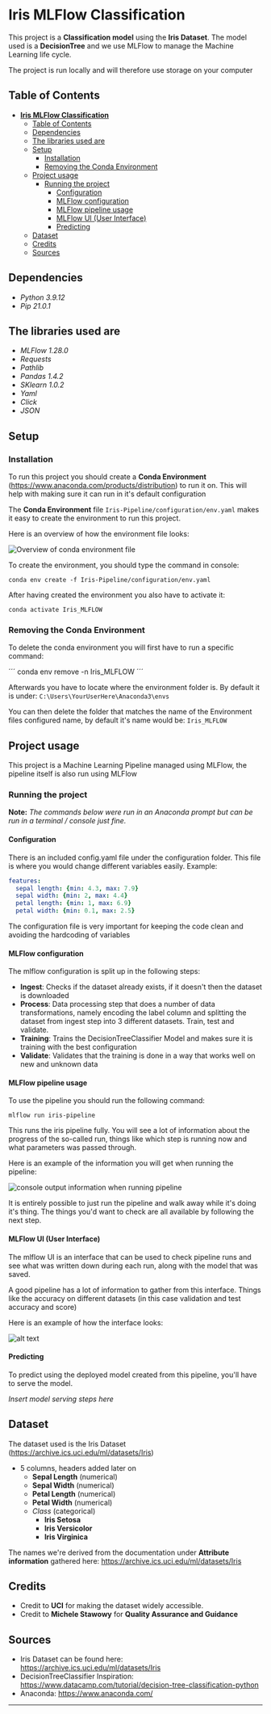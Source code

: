 # **Iris MLFlow Classification**

This project is a **Classification model** using the **Iris Dataset**. The model used is a **DecisionTree** and we use MLFlow to manage the Machine Learning life cycle.

The project is run locally and will therefore use storage on your computer

## Table of Contents

- [**Iris MLFlow Classification**](#iris-mlflow-classification)
  - [Table of Contents](#table-of-contents)
  - [Dependencies](#dependencies)
  - [The libraries used are](#the-libraries-used-are)
  - [Setup](#setup)
    - [Installation](#installation)
    - [Removing the Conda Environment](#removing-the-conda-environment)
  - [Project usage](#project-usage)
    - [Running the project](#running-the-project)
      - [Configuration](#configuration)
      - [MLFlow configuration](#mlflow-configuration)
      - [MLFlow pipeline usage](#mlflow-pipeline-usage)
      - [MLFlow UI (User Interface)](#mlflow-ui-user-interface)
      - [Predicting](#predicting)
  - [Dataset](#dataset)
  - [Credits](#credits)
  - [Sources](#sources)

## Dependencies

- *Python 3.9.12*
- *Pip 21.0.1*

## The libraries used are

- *MLFlow 1.28.0*
- *Requests*
- *Pathlib*
- *Pandas 1.4.2*
- *SKlearn 1.0.2*
- *Yaml*
- *Click*
- *JSON*

## Setup

### Installation

To run this project you should create a **Conda Environment** (<https://www.anaconda.com/products/distribution>) to run it on. This will help with making sure it can run in it's default configuration

The **Conda Environment** file `Iris-Pipeline/configuration/env.yaml` makes it easy to create the environment to run this project.

Here is an overview of how the environment file looks:

![Overview of conda environment file](docs/conda_environment_overview.png)

To create the environment, you should type the command in console:

```console
conda env create -f Iris-Pipeline/configuration/env.yaml
```

After having created the environment you also have to activate it:

```console
conda activate Iris_MLFLOW
```

### Removing the Conda Environment

To delete the conda environment you will first have to run a specific command:

´´´
conda env remove -n Iris_MLFLOW
´´´

Afterwards you have to locate where the environment folder is. By default it is under: `C:\Users\YourUserHere\Anaconda3\envs`

You can then delete the folder that matches the name of the Environment files configured name, by default it's name would be: `Iris_MLFLOW`

## Project usage

This project is a Machine Learning Pipeline managed using MLFlow, the pipeline itself is also run using MLFlow

### Running the project

**Note:** *The commands below were run in an Anaconda prompt but can be run in a terminal / console just fine.*

#### Configuration

There is an included config.yaml file under the configuration folder. This file is where you would change different variables easily. Example:

```yaml
features: 
  sepal length: {min: 4.3, max: 7.9}
  sepal width: {min: 2, max: 4.4}
  petal length: {min: 1, max: 6.9}
  petal width: {min: 0.1, max: 2.5}
```

The configuration file is very important for keeping the code clean and avoiding the hardcoding of variables

#### MLFlow configuration

The mlflow configuration is split up in the following steps:

- **Ingest**: Checks if the dataset already exists, if it doesn't then the dataset is downloaded
- **Process**: Data processing step that does a number of data transformations, namely encoding the label column and splitting the dataset from ingest step into 3 different datasets. Train, test and validate.
- **Training**: Trains the DecisionTreeClassifier Model and makes sure it is training with the best configuration
- **Validate**: Validates that the training is done in a way that works well on new and unknown data

#### MLFlow pipeline usage

To use the pipeline you should run the following command:

```mlflow
mlflow run iris-pipeline
```

This runs the iris pipeline fully. You will see a lot of information about the progress of the so-called run, things like which step is running now and what parameters was passed through.

Here is an example of the information you will get when running the pipeline:

![console output information when running pipeline](docs/console_output.png)

It is entirely possible to just run the pipeline and walk away while it's doing it's thing. The things you'd want to check are all available by following the next step.

#### MLFlow UI (User Interface)

The mlflow UI is an interface that can be used to check pipeline runs and see what was written down during each run, along with the model that was saved.

A good pipeline has a lot of information to gather from this interface. Things like the accuracy on different datasets (in this case validation and test accuracy and score)

Here is an example of how the interface looks:

![alt text](docs/mlflow_ui.png)

#### Predicting

To predict using the deployed model created from this pipeline, you'll have to serve the model.

*Insert model serving steps here*

## Dataset

The dataset used is the Iris Dataset (<https://archive.ics.uci.edu/ml/datasets/Iris>)

- 5 columns, headers added later on
  - **Sepal Length** (numerical)
  - **Sepal Width** (numerical)
  - **Petal Length**  (numerical)
  - **Petal Width** (numerical)
  - *Class* (categorical)
    - **Iris Setosa**
    - **Iris Versicolor**
    - **Iris Virginica**

The names we're derived from the documentation under **Attribute information** gathered here: <https://archive.ics.uci.edu/ml/datasets/Iris>

## Credits

- Credit to **UCI** for making the dataset widely accessible.
- Credit to **Michele Stawowy** for **Quality Assurance and Guidance**

## Sources

- Iris Dataset can be found here: <https://archive.ics.uci.edu/ml/datasets/Iris>
- DecisionTreeClassifier Inspiration: <https://www.datacamp.com/tutorial/decision-tree-classification-python>
- Anaconda: <https://www.anaconda.com/>

---
